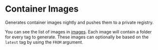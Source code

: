 # Container Images
Generates container images nightly and pushes them to a private registry.

You can see the list of images in [images](images). Each image will contain a folder for every tag to generate. These images can optionally be based on the `latest` tag by using the `FROM` argument.
